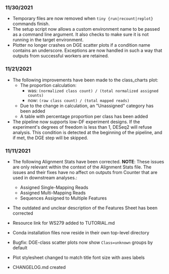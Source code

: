 ### 11/30/2021
- Temporary files are now removed when `tiny {run|recount|replot}` commands finish.
- The setup script now allows a custom environment name to be passed as a command line argument. It also checks to make sure it is not running in the target environment.
- Plotter no longer crashes on DGE scatter plots if a condition name contains an underscore. Exceptions are now handled in such a way that outputs from successful workers are retained.

### 11/21/2021
- The following improvements have been made to the  class_charts plot:
    - The proportion calculation: 
      - was: `(normalized class count) / (total normalized assigned counts)`
      - now: `(raw class count) / (total mapped reads)`
    - Due to the change in calculation, an "Unassigned" category has been added
    - A table with percentage proportion per class has been added
- The pipeline now supports low-DF experiment designs. If the experiment's degrees of freedom is less than 1, DESeq2 will refuse analysis. This condition is detected at the beginning of the pipeline, and if met, the DGE step will be skipped.

### 11/11/2021

- The following Alignment Stats have been corrected. **NOTE**: These issues are only relevant within the context of the Alignment Stats file. The issues and their fixes have no affect on outputs from Counter that are used in downstream analyses.:
  - Assigned Single-Mapping Reads
  - Assigned Multi-Mapping Reads
  - Sequences Assigned to Multiple Features
  
- The outdated and unclear description of the Features Sheet has been corrected
- Resource link for WS279 added to TUTORIAL.md
- Conda installation files now reside in their own top-level directory
- Bugfix: DGE-class scatter plots now show `Class=unknown` groups by default
- Plot stylesheet changed to match title font size with axes labels
- CHANGELOG.md created 